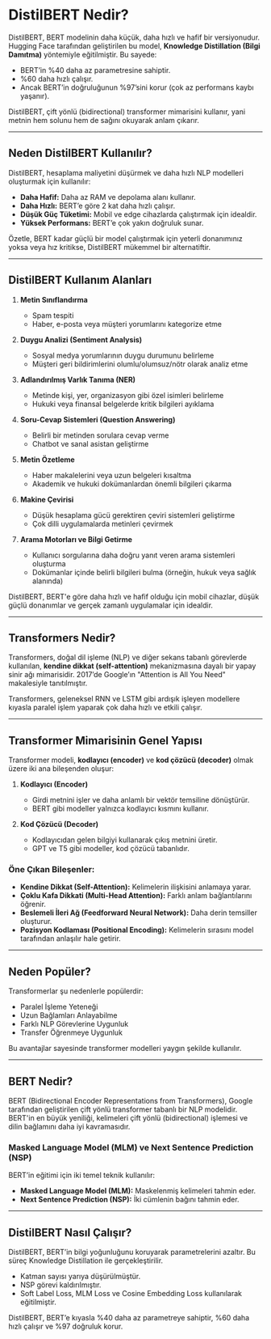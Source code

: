 # DistilBERT Nedir?

DistilBERT, BERT modelinin daha küçük, daha hızlı ve hafif bir versiyonudur. Hugging Face tarafından geliştirilen bu model, **Knowledge Distillation (Bilgi Damıtma)** yöntemiyle eğitilmiştir. Bu sayede:

- BERT’in %40 daha az parametresine sahiptir.
- %60 daha hızlı çalışır.
- Ancak BERT’in doğruluğunun %97’sini korur (çok az performans kaybı yaşanır).

DistilBERT, çift yönlü (bidirectional) transformer mimarisini kullanır, yani metnin hem solunu hem de sağını okuyarak anlam çıkarır.

---

## Neden DistilBERT Kullanılır?

DistilBERT, hesaplama maliyetini düşürmek ve daha hızlı NLP modelleri oluşturmak için kullanılır:

- **Daha Hafif:** Daha az RAM ve depolama alanı kullanır.
- **Daha Hızlı:** BERT’e göre 2 kat daha hızlı çalışır.
- **Düşük Güç Tüketimi:** Mobil ve edge cihazlarda çalıştırmak için idealdir.
- **Yüksek Performans:** BERT’e çok yakın doğruluk sunar.

Özetle, BERT kadar güçlü bir model çalıştırmak için yeterli donanımınız yoksa veya hız kritikse, DistilBERT mükemmel bir alternatiftir.

---

## DistilBERT Kullanım Alanları

1. **Metin Sınıflandırma**
   - Spam tespiti
   - Haber, e-posta veya müşteri yorumlarını kategorize etme

2. **Duygu Analizi (Sentiment Analysis)**
   - Sosyal medya yorumlarının duygu durumunu belirleme
   - Müşteri geri bildirimlerini olumlu/olumsuz/nötr olarak analiz etme

3. **Adlandırılmış Varlık Tanıma (NER)**
   - Metinde kişi, yer, organizasyon gibi özel isimleri belirleme
   - Hukuki veya finansal belgelerde kritik bilgileri ayıklama

4. **Soru-Cevap Sistemleri (Question Answering)**
   - Belirli bir metinden sorulara cevap verme
   - Chatbot ve sanal asistan geliştirme

5. **Metin Özetleme**
   - Haber makalelerini veya uzun belgeleri kısaltma
   - Akademik ve hukuki dokümanlardan önemli bilgileri çıkarma

6. **Makine Çevirisi**
   - Düşük hesaplama gücü gerektiren çeviri sistemleri geliştirme
   - Çok dilli uygulamalarda metinleri çevirmek

7. **Arama Motorları ve Bilgi Getirme**
   - Kullanıcı sorgularına daha doğru yanıt veren arama sistemleri oluşturma
   - Dokümanlar içinde belirli bilgileri bulma (örneğin, hukuk veya sağlık alanında)

DistilBERT, BERT'e göre daha hızlı ve hafif olduğu için mobil cihazlar, düşük güçlü donanımlar ve gerçek zamanlı uygulamalar için idealdir.

---

## Transformers Nedir?

Transformers, doğal dil işleme (NLP) ve diğer sekans tabanlı görevlerde kullanılan, **kendine dikkat (self-attention)** mekanizmasına dayalı bir yapay sinir ağı mimarisidir. 2017’de Google’ın "Attention is All You Need" makalesiyle tanıtılmıştır.

Transformers, geleneksel RNN ve LSTM gibi ardışık işleyen modellere kıyasla paralel işlem yaparak çok daha hızlı ve etkili çalışır.

---

## Transformer Mimarisinin Genel Yapısı

Transformer modeli, **kodlayıcı (encoder)** ve **kod çözücü (decoder)** olmak üzere iki ana bileşenden oluşur:

1. **Kodlayıcı (Encoder)**
   - Girdi metnini işler ve daha anlamlı bir vektör temsiline dönüştürür.
   - BERT gibi modeller yalnızca kodlayıcı kısmını kullanır.

2. **Kod Çözücü (Decoder)**
   - Kodlayıcıdan gelen bilgiyi kullanarak çıkış metnini üretir.
   - GPT ve T5 gibi modeller, kod çözücü tabanlıdır.

### Öne Çıkan Bileşenler:
- **Kendine Dikkat (Self-Attention):** Kelimelerin ilişkisini anlamaya yarar.
- **Çoklu Kafa Dikkati (Multi-Head Attention):** Farklı anlam bağlantılarını öğrenir.
- **Beslemeli İleri Ağ (Feedforward Neural Network):** Daha derin temsiller oluşturur.
- **Pozisyon Kodlaması (Positional Encoding):** Kelimelerin sırasını model tarafından anlaşılır hale getirir.

---

## Neden Popüler?

Transformerlar şu nedenlerle popülerdir:
- Paralel İşleme Yeteneği
- Uzun Bağlamları Anlayabilme
- Farklı NLP Görevlerine Uygunluk
- Transfer Öğrenmeye Uygunluk

Bu avantajlar sayesinde transformer modelleri yaygın şekilde kullanılır.

---

## BERT Nedir?

BERT (Bidirectional Encoder Representations from Transformers), Google tarafından geliştirilen çift yönlü transformer tabanlı bir NLP modelidir. BERT'in en büyük yeniliği, kelimeleri çift yönlü (bidirectional) işlemesi ve dilin bağlamını daha iyi kavramasıdır.

### Masked Language Model (MLM) ve Next Sentence Prediction (NSP)
BERT’in eğitimi için iki temel teknik kullanılır:

- **Masked Language Model (MLM):** Maskelenmiş kelimeleri tahmin eder.
- **Next Sentence Prediction (NSP):** İki cümlenin bağını tahmin eder.

---

## DistilBERT Nasıl Çalışır?

DistilBERT, BERT’in bilgi yoğunluğunu koruyarak parametrelerini azaltır. Bu süreç Knowledge Distillation ile gerçekleştirilir.

- Katman sayısı yarıya düşürülmüştür.
- NSP görevi kaldırılmıştır.
- Soft Label Loss, MLM Loss ve Cosine Embedding Loss kullanılarak eğitilmiştir.

DistilBERT, BERT’e kıyasla %40 daha az parametreye sahiptir, %60 daha hızlı çalışır ve %97 doğruluk korur.
